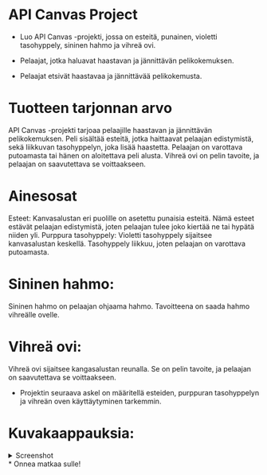# API Canvas Project
* Luo API Canvas -projekti, jossa on esteitä, punainen, violetti tasohyppely, sininen hahmo ja vihreä ovi.

* Pelaajat, jotka haluavat haastavan ja jännittävän pelikokemuksen.
* Pelaajat etsivät haastavaa ja jännittävää pelikokemusta.

# Tuotteen tarjonnan arvo
API Canvas -projekti tarjoaa pelaajille haastavan ja jännittävän pelikokemuksen. Peli sisältää esteitä, jotka haittaavat pelaajan edistymistä, sekä liikkuvan tasohyppelyn, joka lisää haastetta. Pelaajan on varottava putoamasta tai hänen on aloitettava peli alusta. Vihreä ovi on pelin tavoite, ja pelaajan on saavutettava se voittaakseen.

# Ainesosat
Esteet: Kanvasalustan eri puolille on asetettu punaisia ​​esteitä. Nämä esteet estävät pelaajan edistymistä, joten pelaajan tulee joko kiertää ne tai hypätä niiden yli.
Purppura tasohyppely: Violetti tasohyppely sijaitsee kanvasalustan keskellä. Tasohyppely liikkuu, joten pelaajan on varottava putoamasta.

# Sininen hahmo: 
Sininen hahmo on pelaajan ohjaama hahmo. Tavoitteena on saada hahmo vihreälle ovelle.

# Vihreä ovi: 
Vihreä ovi sijaitsee kangasalustan reunalla. Se on pelin tavoite, ja pelaajan on saavutettava se voittaakseen.
* Projektin seuraava askel on määritellä esteiden, purppuran tasohyppelyn ja vihreän oven käyttäytyminen tarkemmin.

# Kuvakaappauksia:
<details>
  <summary>Screenshot</summary>

  ![img](https://github.com/coderamongus/CanvasApi/assets/123076970/98cf9827-1c62-4062-8fb9-49a24d62e38f)
</details>
* Onnea matkaa sulle!
